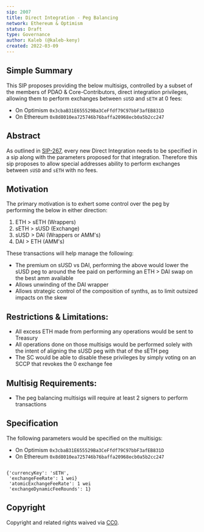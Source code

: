 ```yaml
---
sip: 2007
title: Direct Integration - Peg Balancing 
network: Ethereum & Optimism
status: Draft
type: Governance
author: Kaleb (@kaleb-keny)
created: 2022-03-09
---
```


<!--You can leave these HTML comments in your merged SIP and delete the visible duplicate text guides, they will not appear and may be helpful to refer to if you edit it again. This is the suggested template for new SIPs. Note that an SIP number will be assigned by an editor. When opening a pull request to submit your SIP, please use an abbreviated title in the filename, `sip-draft_title_abbrev.md`. The title should be 44 characters or less.-->

## Simple Summary

<!--"If you can't explain it simply, you don't understand it well enough." Simply describe the outcome the proposed changes intends to achieve. This should be non-technical and accessible to a casual community member.-->

This SIP proposes providing the below multisigs, controlled by a subset of the members of PDAO & Core-Contributors, direct integration privileges, allowing them to perform exchanges between `sUSD` and `sETH`  at 0 fees:
- On Optimism `0x3cbaB31E655529Ba3CeFfdf79C97bbF3afEB831D`
- On Ethereum `0x8d8010ea725746b76baffa20968ecb0a5b2cc247`

## Abstract

<!--A short (~200 word) description of the proposed change, the abstract should clearly describe the proposed change. This is what *will* be done if the SIP is implemented, not *why* it should be done or *how* it will be done. If the SIP proposes deploying a new contract, write, "we propose to deploy a new contract that will do x".-->

As outlined in [SIP-267](https://sips.synthetix.io/sips/sip-267/), every new Direct Integration needs to be specified in a sip along with the parameters proposed for that integration. Therefore this sip proposes to allow special addresses ability to perform exchanges between `sUSD` and `sETH` with no fees. 

## Motivation

The primary motivation is to exhert some control over the peg by performing the below in either direction:
1) ETH > sETH (Wrappers)
2) sETH > sUSD (Exchange)
3) sUSD > DAI (Wrappers or AMM's)
4) DAI > ETH (AMM's)

These transactions will help manage the following:
- The premium on sUSD vs DAI, performing the above would lower the sUSD peg to around the fee paid on performing an ETH > DAI swap on the best amm available
- Allows unwinding of the DAI wrapper
- Allows strategic control of the composition of synths, as to limit outsized impacts on the skew

## Restrictions & Limitations:
- All excess ETH made from performing any operations would be sent to Treasury
- All operations done on those multisigs would be performed solely with the intent of aligning the sUSD peg with that of the sETH peg
- The SC would be able to disable these privileges by simply voting on an SCCP that revokes the 0 exchange fee

## Multisig Requirements:
- The peg balancing multisigs will require at least 2 signers to perform transactions

## Specification

The following parameters would be specified on the multisigs:
- On Optimism `0x3cbaB31E655529Ba3CeFfdf79C97bbF3afEB831D`
- On Ethereum `0x8d8010ea725746b76baffa20968ecb0a5b2cc247`

```

{'currencyKey': 'sETH',
 'exchangeFeeRate': 1 wei}
 'atomicExchangeFeeRate': 1 wei
 'exchangeDynamicFeeRounds': 1}

```

## Copyright

Copyright and related rights waived via [CC0](https://creativecommons.org/publicdomain/zero/1.0/).
